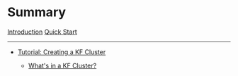 # Summary

[Introduction](./introduction.md)
[Quick Start](./quick_start.md)

---

- [Tutorial: Creating a KF Cluster](kfctl/tutorial.md)

    - [What's in a KF Cluster?](./kfctl/kf-app.md)
